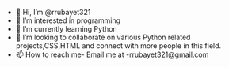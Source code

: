 - 👋 Hi, I’m @rrubayet321
- 👀 I’m interested in programming
- 🌱 I’m currently learning Python
- 💞️ I’m looking to collaborate on various Python related projects,CSS,HTML and connect with more people in this field.
- 📫 How to reach me- Email me at -rrubayet321@gmail.com

<!---
rrubayet321/rrubayet321 is a ✨ special ✨ repository because its `README.md` (this file) appears on your GitHub profile.
You can click the Preview link to take a look at your changes.
--->
